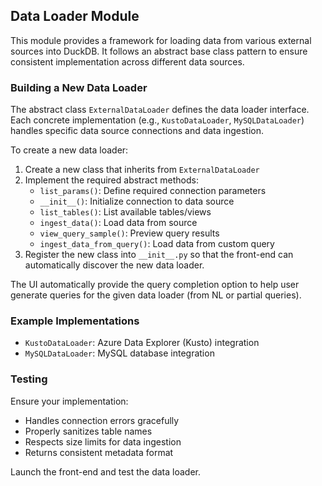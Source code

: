 ## Data Loader Module

This module provides a framework for loading data from various external sources into DuckDB. It follows an abstract base class pattern to ensure consistent implementation across different data sources.

### Building a New Data Loader

The abstract class `ExternalDataLoader` defines the data loader interface. Each concrete implementation (e.g., `KustoDataLoader`, `MySQLDataLoader`) handles specific data source connections and data ingestion.

To create a new data loader:

1. Create a new class that inherits from `ExternalDataLoader`
2. Implement the required abstract methods:
   - `list_params()`: Define required connection parameters
   - `__init__()`: Initialize connection to data source
   - `list_tables()`: List available tables/views
   - `ingest_data()`: Load data from source
   - `view_query_sample()`: Preview query results
   - `ingest_data_from_query()`: Load data from custom query
3. Register the new class into `__init__.py` so that the front-end can automatically discover the new data loader.

The UI automatically provide the query completion option to help user generate queries for the given data loader (from NL or partial queries).

### Example Implementations

- `KustoDataLoader`: Azure Data Explorer (Kusto) integration
- `MySQLDataLoader`: MySQL database integration

### Testing

Ensure your implementation:
- Handles connection errors gracefully
- Properly sanitizes table names
- Respects size limits for data ingestion
- Returns consistent metadata format

Launch the front-end and test the data loader.